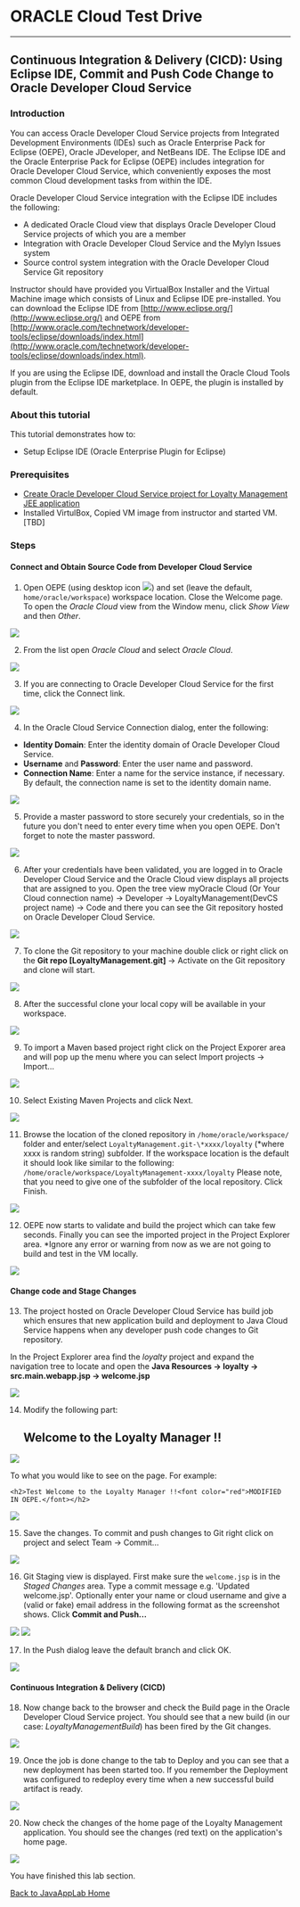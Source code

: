 # ORACLE Cloud Test Drive #
-----
## Continuous Integration & Delivery (CICD): Using Eclipse IDE, Commit and Push Code Change to Oracle Developer Cloud Service ##

### Introduction ###
You can access Oracle Developer Cloud Service projects from Integrated Development Environments (IDEs) such as Oracle Enterprise Pack for Eclipse (OEPE), Oracle JDeveloper, and NetBeans IDE. The Eclipse IDE and the Oracle Enterprise Pack for Eclipse (OEPE) includes integration for Oracle Developer Cloud Service, which conveniently exposes the most common Cloud development tasks from within the IDE.

Oracle Developer Cloud Service integration with the Eclipse IDE includes the following:

+ A dedicated Oracle Cloud view that displays Oracle Developer Cloud Service projects of which you are a member
+ Integration with Oracle Developer Cloud Service and the Mylyn Issues system
+ Source control system integration with the Oracle Developer Cloud Service Git repository

Instructor should have provided you VirtualBox Installer and the Virtual Machine image which consists of Linux and Eclipse IDE pre-installed.
You can download the Eclipse IDE from [http://www.eclipse.org/](http://www.eclipse.org/) and OEPE from [http://www.oracle.com/technetwork/developer-tools/eclipse/downloads/index.html](http://www.oracle.com/technetwork/developer-tools/eclipse/downloads/index.html).

If you are using the Eclipse IDE, download and install the Oracle Cloud Tools plugin from the Eclipse IDE marketplace. In OEPE, the plugin is installed by default.

### About this tutorial ###
This tutorial demonstrates how to:
  
+ Setup Eclipse IDE (Oracle Enterprise Plugin for Eclipse)

### Prerequisites ###

+ [Create Oracle Developer Cloud Service project for Loyalty Management JEE application](01.md)
+ Installed VirtulBox, Copied VM image from instructor and started VM. [TBD]

### Steps ###

#### Connect and Obtain Source Code from Developer Cloud Service ####

1. Open OEPE (using desktop icon ![](images/02/01.png)) and set (leave the default, `home/oracle/workspace`) workspace location. Close the Welcome page. To open the *Oracle Cloud* view from the Window menu, click *Show View* and then *Other*.

![](images/03/02.png)

2. From the list open *Oracle Cloud* and select *Oracle Cloud*.

![](images/03/03.png)

3. If you are connecting to Oracle Developer Cloud Service for the first time, click the Connect link.

![](images/03/04.png)

4. In the Oracle Cloud Service Connection dialog, enter the following:
+ **Identity Domain**: Enter the identity domain of Oracle Developer Cloud Service.
+ **Username** and **Password**: Enter the user name and password.
+ **Connection Name**: Enter a name for the service instance, if necessary. By default, the connection name is set to the identity domain name.

![](images/03/05.png)

5. Provide a master password to store securely your credentials, so in the future you don't need to enter every time when you open OEPE. Don't forget to note the master password.

![](images/03/06.png)

6. After your credentials have been validated, you are logged in to Oracle Developer Cloud Service and the Oracle Cloud view displays all projects that are assigned to you. Open the tree view myOracle Cloud (Or Your Cloud connection name) -> Developer -> LoyaltyManagement(DevCS project name) -> Code and there you can see the Git repository hosted on Oracle Developer Cloud Service.

![](images/03/07.png)

7. To clone the Git repository to your machine double click or right click on the **Git repo [LoyaltyManagement.git]** -> Activate on the Git repository and clone will start.

![](images/03/08.png)

8. After the successful clone your local copy will be available in your workspace.

![](images/03/09.png)

9. To import a Maven based project right click on the Project Exporer area and will pop up the menu where you can select Import projects -> Import...

![](images/03/10.png)

10. Select Existing Maven Projects and click Next.

![](images/03/11.png)

11. Browse the location of the cloned repository in `/home/oracle/workspace/` folder and enter/select `LoyaltyManagement.git-\*xxxx/loyalty` (\*where xxxx is random string) subfolder. If the workspace location is the default it should look like similar to the following: `/home/oracle/workspace/LoyaltyManagement-xxxx/loyalty`
Please note, that you need to give one of the subfolder of the local repository.
Click Finish.

![](images/03/12.png)

12. OEPE now starts to validate and build the project which can take few seconds. Finally you can see the imported project in the Project Explorer area.
*Ignore any error or warning from now as we are not going to build and test in the VM locally.

![](images/03/13.png)

#### Change code and Stage Changes ####

13. The project hosted on Oracle Developer Cloud Service has build job which ensures that new application build and deployment to Java Cloud Service happens when any developer push code changes to Git repository.

In the Project Explorer area find the *loyalty* project and expand the navigation tree to locate and open the **Java Resources -> loyalty -> src.main.webapp.jsp -> welcome.jsp**

![](images/03/14.png)

14. Modify the following part:

  	<h2>Welcome to the Loyalty Manager !!</h2>
	
![](images/03/15.png)

To what you would like to see on the page. For example:

	<h2>Test Welcome to the Loyalty Manager !!<font color="red">MODIFIED IN OEPE.</font></h2>

![](images/03/16.png)  	

15. Save the changes. To commit and push changes to Git right click on project and select Team -> Commit...

![](images/03/17.png) 

16. Git Staging view is displayed. First make sure the `welcome.jsp` is in the *Staged Changes* area. Type a commit message e.g. 'Updated welcome.jsp'. Optionally enter your name or cloud username and give a (valid or fake) email address in the following format as the screenshot shows. Click **Commit and Push...**

![](images/03/18.png)
![](images/03/19.png)

17. In the Push dialog leave the default branch and click OK.

![](images/03/20.png)

#### Continuous Integration & Delivery (CICD) ####

18. Now change back to the browser and check the Build page in the Oracle Developer Cloud Service project. You should see that a new build (in our case: *LoyaltyManagementBuild*) has been fired by the Git changes.

![](images/03/21.png)

19. Once the job is done change to the tab to Deploy and you can see that a new deployment has been started too. If you remember the Deployment was configured to redeploy every time when a new successful build artifact is ready.

![](images/03/22.png)

20. Now check the changes of the home page of the Loyalty Management application. You should see the changes (red text) on the application's home page.

![](images/03/23.png)

You have finished this lab section.

[Back to JavaAppLab Home](../JavaAppsLab.md)
